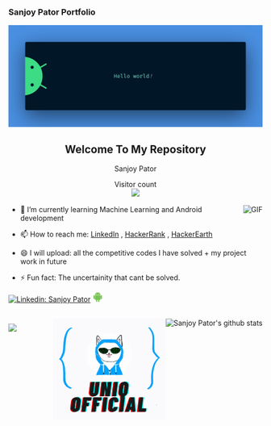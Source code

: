 ### Sanjoy Pator Portfolio

<p align="center">
 
 
 <img src="https://github.com/SanjoyPator1/SanjoyPator1/blob/master/banner.png?raw=true" alt="Hello world">

 
 <h2 align="center">Welcome To My Repository</h2>
 <p align="center"> Sanjoy Pator </p>
</p>

<p align="center"> 
  Visitor count<br>
  <img src="https://profile-counter.glitch.me/SanjoyPator1/count.svg" />
</p>

<img align="right" alt="GIF" src="https://media.giphy.com/media/836HiJc7pgzy8iNXCn/giphy.gif" />

- 🌱 I’m currently learning Machine Learning and Android development
- 📫 How to reach me:
[LinkedIn](https://www.linkedin.com/in/sanjoy-pator-91a41a182/) , [HackerRank](https://www.hackerrank.com/flashninja69) , [HackerEarth](https://www.hackerearth.com/@flashninja69)


- 😄 I will upload: all the competitive codes I have solved + my project work in future
- ⚡ Fun fact: The uncertainity that cant be solved.

[![Linkedin: Sanjoy Pator](https://img.shields.io/badge/-Sanjoy_Pator-blue?style=flat-square&logo=Linkedin&logoColor=white&link=https://www.linkedin.com/in/sanjoy-pator-91a41a182/)](https://www.linkedin.com/in/sanjoy-pator-91a41a182/)  <code><img height="20" src="https://raw.githubusercontent.com/github/explore/80688e429a7d4ef2fca1e82350fe8e3517d3494d/topics/android/android.png"></code>

<p align="center">
 
 <h2>     </h2>

</p>

 <img style="padding-top:10px;" align="left" src="https://github-readme-stats.vercel.app/api/top-langs/?username=SanjoyPator1&theme=dark&hide_langs_below=1"  />



<a href="https://github.com/SanjoyPator1">
 <img style=”padding-top:30px;” align="right" src="https://github-readme-stats.vercel.app/api?username=SanjoyPator1&show_icons=true&theme=dracula&line_height=27" alt="Sanjoy Pator's github stats"/>
</a>
<a href="https://www.uniqofficial.me">
 <img style=”padding-top:50px;” height = "200" align="right" alt="logo"  src="https://github.com/SanjoyPator1/SanjoyPator1/blob/master/uniqlogo.PNG?raw=true" />
</a>
